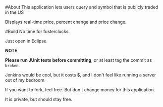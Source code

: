 #About
This application lets users query and symbol that is publicly traded in the US

Displays real-time price, percent change and price change.

#Build
No time for fusterclucks.

Just open in Eclipse.

**NOTE**

**Please run JUnit tests before committing**, or at least tag the commit as `broken`.

Jenkins would be cool, but it costs $, and I don't feel like running a server out of my bedroom.

If you want to fork, feel free. But don't change money for this application. 

It is private, but should stay free.